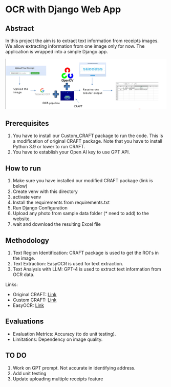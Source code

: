 # OCR with Django Web App


## Abstract
In this project the aim is to extract text information from receipts images. 
We allow extracting information from one image only for now.
The application is wrapped into a simple Django app.

<img width="1000" alt="teaser" src="./figure/image_schema.PNG">


## Prerequisites

1. You have to install our Custom_CRAFT package to run the code. This is a modification of original CRAFT package. Note that you have to install Python 3.9 or lower to run CRAFT.
2. You have to establish your Open AI key to use GPT API.


## How to run

1. Make sure you have installed our modified CRAFT package (link is below)
2. Create venv with this directory
3. activate venv
4. Install the requirements from requirements.txt
5. Run Django Configuration
6. Upload any photo from sample data folder (* need to add) to the website. 
7. wait and download the resulting Excel file


## Methodology
1. Text Region Identification: CRAFT package is used to get the ROI's in the image.
2. Text Extraction: EasyOCR is used for text extraction.
3. Text Analysis with LLM: GPT-4 is used to extract text information from OCR data.
   
Links:
- Original CRAFT: [Link](https://github.com/clovaai/CRAFT-pytorch)
- Custom CRAFT: [Link](https://github.com/Maestro-111/Custom-Craft.git)
- EasyOCR: [Link](https://github.com/JaidedAI/EasyOCR)


## Evaluations


- Evaluation Metrics: Accuracy (to do unit testing).
- Limitations: Dependency on image quality.

## TO DO

1. Work on GPT prompt. Not accurate in identifying address.
2. Add unit testing
3. Update uploading multiple receipts feature



